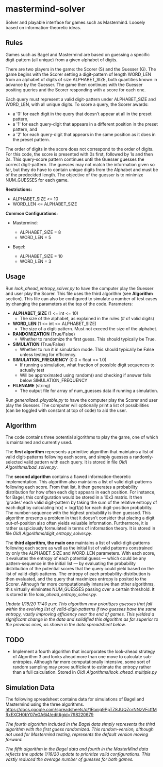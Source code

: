 # mastermind-solver
Solver and playable interface for games such as Mastermind. Loosely based on information-theoretic ideas.

## Rules
Games such as Bagel and Mastermind are based on guessing a specific digit-pattern (all unique) from a given alphabet of digits. 

There are two players in the game: the Scorer (S) and the Guesser (G). The game begins with the Scorer setting a digit-pattern of length WORD_LEN from an alphabet of digits of size ALPHABET_SIZE, both quantities known in advance by the Guesser. The game then continues with the Guesser positing queries and the Scorer responding with a score for each one. 

Each query must represent a valid digit-pattern under ALPHABET_SIZE and WORD_LEN, with all unique digits. To score a query, the Scorer awards:
- a '0' for each digit in the query that doesn't appear at all in the preset pattern,
- a '1' for each query-digit that appears in a different position in the preset pattern, and
- a '2' for each query-digit that appears in the same position as it does in the preset pattern. 

The order of digits in the score does not correspond to the order of digits. For this code, the score is presented with 0s first, followed by 1s and then 2s. This query-score pattern continues until the Guesser guesses the correct digit-pattern. The guesses may not match the information given so far, but they do have to contain unique digits from the Alphabet and must be of the predecided length. The objective of the guesser is to minimize NUM_GUESSES for each game. 

**Restrictions:**
- ALPHABET_SIZE <= 10
- WORD_LEN <= ALPHABET_SIZE

**Common Configurations:**
- Mastermind: 
  - ALPHABET_SIZE = 8
  - WORD_LEN = 5
 
- Bagel: 
  - ALPHABET_SIZE = 10
  - WORD_LEN = 3

## Usage
Run *look_ahead_entropy_solver.py* to have the computer play the Guesser and user play the Scorer. This file uses the third algorithm (see **Algorithm** section).
This file can also be configured to simulate a number of test cases by changing the parameters at the top of the code. 
Parameters:
- **ALPHABET_SIZE** (1 <= int <= 10)
  - The size of the alphabet, as explained in the rules (# of valid digits)
- **WORD_LEN** (1 <= int <= ALPHABET_SIZE)
  - The size of a digit-pattern. Must not exceed the size of the alphabet.
- **RANDOMIZATION** (True/False)
  - Whether to randomize the first guess. This should typically be True.
- **SIMULATION** (True/False)
  - Whether to run it in simulation mode. This should typically be False unless testing for efficiency. 
- **SIMULATION_FREQUENCY** (0.0 < float <= 1.0) 
  - If running a simulation, what fraction of possible digit sequences to actually test
  - Will be approximated using random() and checking if answer falls below SIMULATION_FREQUENCY
- **FILENAME** (string)
  - The output file for array of num_guesses data if running a simulation.

Run *generalized_playable.py* to have the computer play the Scorer and user play the Guesser. The computer will optionally print a list of possibilities (can be toggled with constant at top of code) to aid the user. 


## Algorithm
The code contains three potential algorithms to play the game, one of which is maintained and currently used.

The **first algorithm** represents a primitive algorithm that maintains a list of valid digit-patterns following each score, and simply guesses a randomly-selected valid pattern with each query. It is stored in file *Old\ Algorithms/bad_solver.py*.

The **second algorithm** contains a flawed information-theoretic implementation. This algorithm also maintains a list of valid digit-patterns following each score. From that list, it then generates a probability distribution for how often each digit appears in each position. For instance, for Bagel, this configuration would be stored in a 10x3 matrix. It then 'grades' each valid digit-pattern by taking the sum of the relative entropy of each digit by calculating h(x) = log(1/p) for each digit-position probability. The number-sequence with the highest probability is then guessed. This algorithm presents a problem in that it doesn't consider that placing a digit out-of-position also often yields valuable information. Furthermore, it is rather suspiciously formulated in terms of information theory. It is stored in file *Old\ Algorithms/digit_entropy_solver.py*. 

The **third algorithm, the main one** maintains a list of valid-digit-patterns following each score as well as the initial list of valid patterns constrained by only the ALPHABET_SIZE and WORD_LEN parameters. With each score, it evaluates the entropy of each potential guess — which could be any pattern-sequence in the initial list — by evaluating the probability distribution of the potential scores that the query could yield based on the list of valid-digit-patterns. The entropy of each probability-distribution is then evaluated, and the query that maximizes entropy is posited to the Scorer. Although far more computationally intensive than other algorithms, this virtually eliminates NUM_GUESSES passing over a certain threshold. It is stored in file *look_ahead_entropy_solver.py*. 
 
*Update 1/16/20 11:40 p.m: This algorithm now prioritizes guesses that fall within the evolving list of valid-digit-patterns if two guesses have the same entropy, vastly improving efficiency near the end of games. This yielded a significant change in the data and solidified this algorithm as far superior to the previous ones, as shown in the data spreadsheet below.*

## TODO
- Implement a fourth algorithm that incorporates the look-ahead strategy of Algorithm 3 and looks ahead more than one move to calculate sub-entropies. Although far more computationally intensive, some sort of random sampling may prove sufficiient to estimate the entropy rather than a full calculation. Stored in *Old\ Algorithms/look_ahead_multiple.py*

## Simulation Data
The following spreadsheet contains data for simulations of Bagel and Mastermind using the three algorithms. 
https://docs.google.com/spreadsheets/d/1Ebnig9PpTZ8JUQZorNNzVFcffMRxEXCH0bY07eGA6i4/edit#gid=798220679

*The fourth algorithm included in the Bagel data simply represents the third algorithm with the first guess randomized. This random-version, although not used for Mastermind testing, represents the default version moving forward.*

*The fifth algorithm in the Bagel data and fourth in the MasterMind data reflects the update 1/16/20 update to prioritize valid configurations. This vastly reduced the average number of guesses for both games.*
